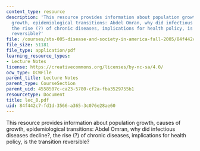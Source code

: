```yaml
---
content_type: resource
description: 'This resource provides information about population growth, causes of
  growth, epidemiological transitions: Abdel Omran, why did infectious diseases decline?,
  the rise (?) of chronic diseases, implications for health policy, is the transition
  reversible?'
file: /courses/sts-005-disease-and-society-in-america-fall-2005/84f442c7fd1d3566a3653c076e28ae60_lec_8.pdf
file_size: 51181
file_type: application/pdf
learning_resource_types:
- Lecture Notes
license: https://creativecommons.org/licenses/by-nc-sa/4.0/
ocw_type: OCWFile
parent_title: Lecture Notes
parent_type: CourseSection
parent_uid: 4558507c-ca23-5780-cf2a-fba3529755b1
resourcetype: Document
title: lec_8.pdf
uid: 84f442c7-fd1d-3566-a365-3c076e28ae60
---
```

This resource provides information about population growth, causes of growth, epidemiological transitions: Abdel Omran, why did infectious diseases decline?, the rise (?) of chronic diseases, implications for health policy, is the transition reversible?